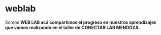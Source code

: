 # weblab
Somos <b>WEB LAB<b> acá compartimos el progreso en nuestros aprendizajes que vamos realizando en el taller de CONECTAR LAB MENDOZA.
